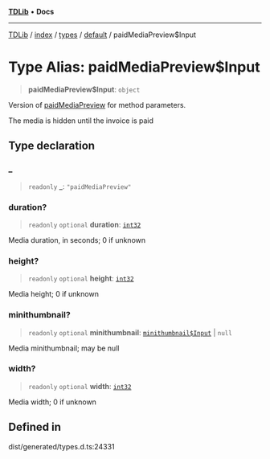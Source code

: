 [**TDLib**](../../../../../../README.md) • **Docs**

***

[TDLib](../../../../../../modules.md) / [index](../../../../../README.md) / [types](../../../README.md) / [default](../README.md) / paidMediaPreview$Input

# Type Alias: paidMediaPreview$Input

> **paidMediaPreview$Input**: `object`

Version of [paidMediaPreview](paidMediaPreview.md) for method parameters.

The media is hidden until the invoice is paid

## Type declaration

### \_

> `readonly` **\_**: `"paidMediaPreview"`

### duration?

> `readonly` `optional` **duration**: [`int32`](int32.md)

Media duration, in seconds; 0 if unknown

### height?

> `readonly` `optional` **height**: [`int32`](int32.md)

Media height; 0 if unknown

### minithumbnail?

> `readonly` `optional` **minithumbnail**: [`minithumbnail$Input`](minithumbnail$Input.md) \| `null`

Media minithumbnail; may be null

### width?

> `readonly` `optional` **width**: [`int32`](int32.md)

Media width; 0 if unknown

## Defined in

dist/generated/types.d.ts:24331
